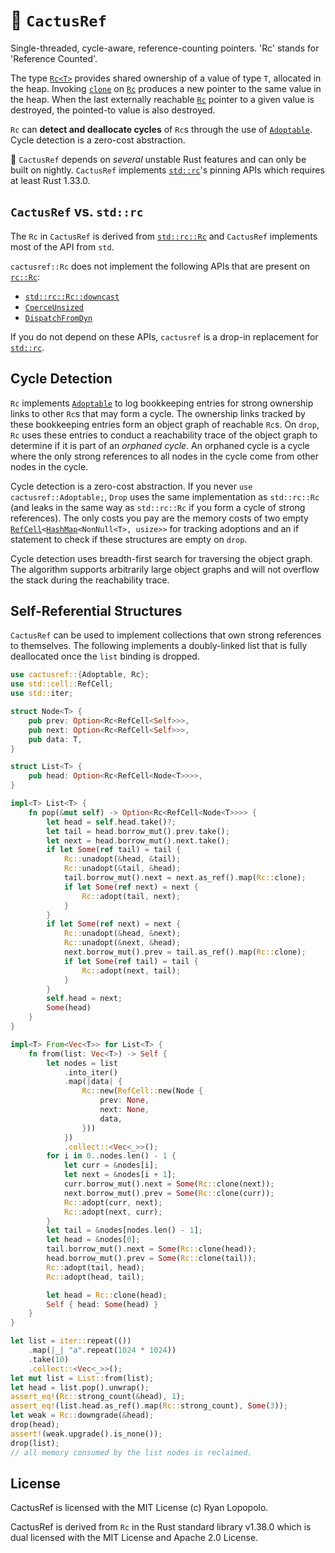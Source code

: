 # 🌵 `CactusRef`

Single-threaded, cycle-aware, reference-counting pointers. 'Rc' stands for
'Reference Counted'.

The type
[`Rc<T>`](https://lopopolo.github.io/ferrocarril/cactusref/struct.Rc.html)
provides shared ownership of a value of type `T`, allocated in the heap.
Invoking
[`clone`](https://lopopolo.github.io/ferrocarril/cactusref/struct.Rc.html#impl-Clone)
on [`Rc`](https://lopopolo.github.io/ferrocarril/cactusref/struct.Rc.html)
produces a new pointer to the same value in the heap. When the last externally
reachable
[`Rc`](https://lopopolo.github.io/ferrocarril/cactusref/struct.Rc.html) pointer
to a given value is destroyed, the pointed-to value is also destroyed.

`Rc` can **detect and deallocate cycles** of `Rc`s through the use of
[`Adoptable`](https://lopopolo.github.io/ferrocarril/cactusref/trait.Adoptable.html).
Cycle detection is a zero-cost abstraction.

🌌 `CactusRef` depends on _several_ unstable Rust features and can only be built
on nightly. `CactusRef` implements
[`std::rc`](https://doc.rust-lang.org/std/rc/index.html)'s pinning APIs which
requires at least Rust 1.33.0.

## `CactusRef` vs. `std::rc`

The `Rc` in `CactusRef` is derived from
[`std::rc::Rc`](https://doc.rust-lang.org/std/rc/struct.Rc.html) and `CactusRef`
implements most of the API from `std`.

`cactusref::Rc` does not implement the following APIs that are present on
[`rc::Rc`](https://doc.rust-lang.org/std/rc/struct.Rc.html):

- [`std::rc::Rc::downcast`](https://doc.rust-lang.org/std/rc/struct.Rc.html#method.downcast)
- [`CoerceUnsized`](https://doc.rust-lang.org/nightly/core/ops/trait.CoerceUnsized.html)
- [`DispatchFromDyn`](https://doc.rust-lang.org/nightly/core/ops/trait.DispatchFromDyn.html)

If you do not depend on these APIs, `cactusref` is a drop-in replacement for
[`std::rc`](https://doc.rust-lang.org/std/rc/index.html).

## Cycle Detection

`Rc` implements
[`Adoptable`](https://lopopolo.github.io/ferrocarril/cactusref/trait.Adoptable.html)
to log bookkeeping entries for strong ownership links to other `Rc`s that may
form a cycle. The ownership links tracked by these bookkeeping entries form an
object graph of reachable `Rc`s. On `drop`, `Rc` uses these entries to conduct a
reachability trace of the object graph to determine if it is part of an
_orphaned cycle_. An orphaned cycle is a cycle where the only strong references
to all nodes in the cycle come from other nodes in the cycle.

Cycle detection is a zero-cost abstraction. If you never
`use cactusref::Adoptable;`, `Drop` uses the same implementation as
`std::rc::Rc` (and leaks in the same way as `std::rc::Rc` if you form a cycle of
strong references). The only costs you pay are the memory costs of two empty
[`RefCell`](https://doc.rust-lang.org/nightly/core/cell/struct.RefCell.html)`<`[`HashMap`](https://doc.rust-lang.org/nightly/std/collections/struct.HashMap.html)`<NonNull<T>, usize>>`
for tracking adoptions and an if statement to check if these structures are
empty on `drop`.

Cycle detection uses breadth-first search for traversing the object graph. The
algorithm supports arbitrarily large object graphs and will not overflow the
stack during the reachability trace.

## Self-Referential Structures

`CactusRef` can be used to implement collections that own strong references to
themselves. The following implements a doubly-linked list that is fully
deallocated once the `list` binding is dropped.

```rust
use cactusref::{Adoptable, Rc};
use std::cell::RefCell;
use std::iter;

struct Node<T> {
    pub prev: Option<Rc<RefCell<Self>>>,
    pub next: Option<Rc<RefCell<Self>>>,
    pub data: T,
}

struct List<T> {
    pub head: Option<Rc<RefCell<Node<T>>>>,
}

impl<T> List<T> {
    fn pop(&mut self) -> Option<Rc<RefCell<Node<T>>>> {
        let head = self.head.take()?;
        let tail = head.borrow_mut().prev.take();
        let next = head.borrow_mut().next.take();
        if let Some(ref tail) = tail {
            Rc::unadopt(&head, &tail);
            Rc::unadopt(&tail, &head);
            tail.borrow_mut().next = next.as_ref().map(Rc::clone);
            if let Some(ref next) = next {
                Rc::adopt(tail, next);
            }
        }
        if let Some(ref next) = next {
            Rc::unadopt(&head, &next);
            Rc::unadopt(&next, &head);
            next.borrow_mut().prev = tail.as_ref().map(Rc::clone);
            if let Some(ref tail) = tail {
                Rc::adopt(next, tail);
            }
        }
        self.head = next;
        Some(head)
    }
}

impl<T> From<Vec<T>> for List<T> {
    fn from(list: Vec<T>) -> Self {
        let nodes = list
            .into_iter()
            .map(|data| {
                Rc::new(RefCell::new(Node {
                    prev: None,
                    next: None,
                    data,
                }))
            })
            .collect::<Vec<_>>();
        for i in 0..nodes.len() - 1 {
            let curr = &nodes[i];
            let next = &nodes[i + 1];
            curr.borrow_mut().next = Some(Rc::clone(next));
            next.borrow_mut().prev = Some(Rc::clone(curr));
            Rc::adopt(curr, next);
            Rc::adopt(next, curr);
        }
        let tail = &nodes[nodes.len() - 1];
        let head = &nodes[0];
        tail.borrow_mut().next = Some(Rc::clone(head));
        head.borrow_mut().prev = Some(Rc::clone(tail));
        Rc::adopt(tail, head);
        Rc::adopt(head, tail);

        let head = Rc::clone(head);
        Self { head: Some(head) }
    }
}

let list = iter::repeat(())
    .map(|_| "a".repeat(1024 * 1024))
    .take(10)
    .collect::<Vec<_>>();
let mut list = List::from(list);
let head = list.pop().unwrap();
assert_eq!(Rc::strong_count(&head), 1);
assert_eq!(list.head.as_ref().map(Rc::strong_count), Some(3));
let weak = Rc::downgrade(&head);
drop(head);
assert!(weak.upgrade().is_none());
drop(list);
// all memory consumed by the list nodes is reclaimed.
```

## License

CactusRef is licensed with the MIT License (c) Ryan Lopopolo.

CactusRef is derived from `Rc` in the Rust standard library v1.38.0 which is
dual licensed with the MIT License and Apache 2.0 License.
